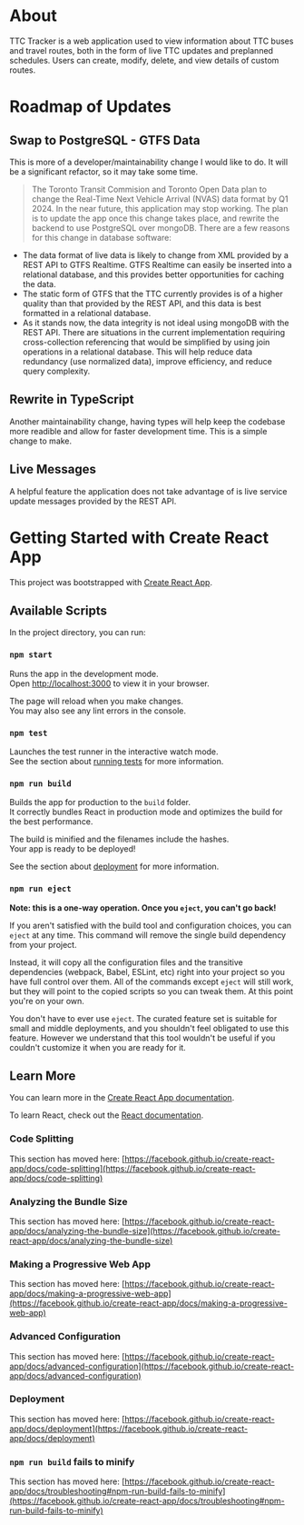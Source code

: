 # About
TTC Tracker is a web application used to view information about TTC buses and travel routes, both in the form of live 
TTC updates and preplanned schedules. Users can create, modify, delete, and view details of custom routes.

# Roadmap of Updates
## Swap to PostgreSQL - GTFS Data
  This is more of a developer/maintainability change I would like to do. It will be a significant refactor, so it may take some time.
  > The Toronto Transit Commision and Toronto Open Data plan to change the Real-Time Next Vehicle Arrival (NVAS) data format by Q1 2024. In the near future, this application may stop working. The plan is to update the app
once this change takes place, and rewrite the backend to use PostgreSQL over mongoDB. There are a few reasons for this change in database
software:
  - The data format of live data is likely to change from XML provided by a REST API to GTFS Realtime. GTFS Realtime can easily be
inserted into a relational database, and this provides better opportunities for caching the data.
  - The static form of GTFS that the TTC currently provides is of a higher quality than that provided by the REST API, and this data is
best formatted in a relational database.
  - As it stands now, the data integrity is not ideal using mongoDB with the REST API. There are situations in the current implementation requiring cross-collection referencing that would be simplified by using join operations in a relational database. This will help
reduce data redundancy (use normalized data), improve efficiency, and reduce query complexity.

## Rewrite in TypeScript
  Another maintainability change, having types will help keep the codebase more readible and allow for faster development time.
  This is a simple change to make.
## Live Messages
  A helpful feature the application does not take advantage of is live service update messages provided by the REST API. 

# Getting Started with Create React App

This project was bootstrapped with [Create React App](https://github.com/facebook/create-react-app).

## Available Scripts

In the project directory, you can run:

### `npm start`

Runs the app in the development mode.\
Open [http://localhost:3000](http://localhost:3000) to view it in your browser.

The page will reload when you make changes.\
You may also see any lint errors in the console.

### `npm test`

Launches the test runner in the interactive watch mode.\
See the section about [running tests](https://facebook.github.io/create-react-app/docs/running-tests) for more information.

### `npm run build`

Builds the app for production to the `build` folder.\
It correctly bundles React in production mode and optimizes the build for the best performance.

The build is minified and the filenames include the hashes.\
Your app is ready to be deployed!

See the section about [deployment](https://facebook.github.io/create-react-app/docs/deployment) for more information.

### `npm run eject`

**Note: this is a one-way operation. Once you `eject`, you can't go back!**

If you aren't satisfied with the build tool and configuration choices, you can `eject` at any time. This command will remove the single build dependency from your project.

Instead, it will copy all the configuration files and the transitive dependencies (webpack, Babel, ESLint, etc) right into your project so you have full control over them. All of the commands except `eject` will still work, but they will point to the copied scripts so you can tweak them. At this point you're on your own.

You don't have to ever use `eject`. The curated feature set is suitable for small and middle deployments, and you shouldn't feel obligated to use this feature. However we understand that this tool wouldn't be useful if you couldn't customize it when you are ready for it.

## Learn More

You can learn more in the [Create React App documentation](https://facebook.github.io/create-react-app/docs/getting-started).

To learn React, check out the [React documentation](https://reactjs.org/).

### Code Splitting

This section has moved here: [https://facebook.github.io/create-react-app/docs/code-splitting](https://facebook.github.io/create-react-app/docs/code-splitting)

### Analyzing the Bundle Size

This section has moved here: [https://facebook.github.io/create-react-app/docs/analyzing-the-bundle-size](https://facebook.github.io/create-react-app/docs/analyzing-the-bundle-size)

### Making a Progressive Web App

This section has moved here: [https://facebook.github.io/create-react-app/docs/making-a-progressive-web-app](https://facebook.github.io/create-react-app/docs/making-a-progressive-web-app)

### Advanced Configuration

This section has moved here: [https://facebook.github.io/create-react-app/docs/advanced-configuration](https://facebook.github.io/create-react-app/docs/advanced-configuration)

### Deployment

This section has moved here: [https://facebook.github.io/create-react-app/docs/deployment](https://facebook.github.io/create-react-app/docs/deployment)

### `npm run build` fails to minify

This section has moved here: [https://facebook.github.io/create-react-app/docs/troubleshooting#npm-run-build-fails-to-minify](https://facebook.github.io/create-react-app/docs/troubleshooting#npm-run-build-fails-to-minify)
